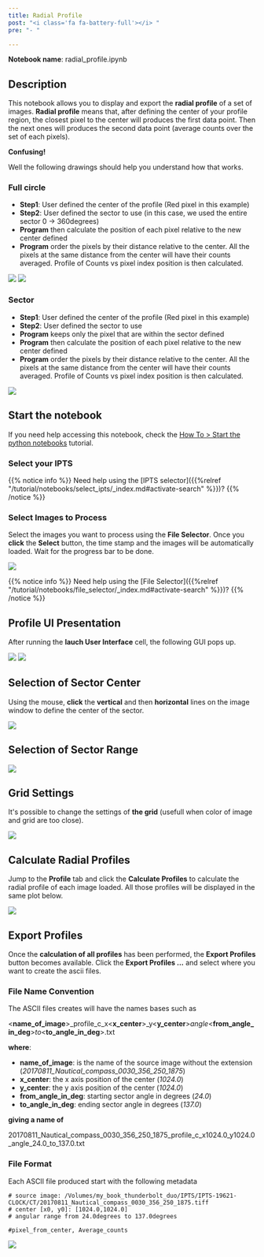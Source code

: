 ```yaml
---
title: Radial Profile
post: "<i class='fa fa-battery-full'></i> "
pre: "- "

---
```


**Notebook name**: radial_profile.ipynb

## Description

This notebook allows you to display and export the **radial profile** of a set of images. **Radial profile** means
that, after defining the center of your profile region, the closest pixel to the center will produces the first
data point. Then the next ones will produces the second data point (average counts over the set of each pixels).

**Confusing!**

Well the following drawings should help you understand how that works.

### Full circle

* **Step1**: User defined the center of the profile (Red pixel in this example)
* **Step2**: User defined the sector to use (in this case, we used the entire sector 0 -> 360degrees)
* **Program** then calculate the position of each pixel relative to the new center defined
* **Program** order the pixels by their distance relative to the center. All the pixels at the same distance from the
center will have their counts averaged. Profile of Counts vs pixel index position is then calculated.
<img src='/tutorial/notebooks/radial_profile/images/radial_profile_schema1.png' />
<img src='/tutorial/notebooks/radial_profile/images/radial_profile_schema2.png' />

### Sector

* **Step1**: User defined the center of the profile (Red pixel in this example)
* **Step2**: User defined the sector to use
* **Program** keeps only the pixel that are within the sector defined
* **Program** then calculate the position of each pixel relative to the new center defined
* **Program** order the pixels by their distance relative to the center. All the pixels at the same distance from the
center will have their counts averaged. Profile of Counts vs pixel index position is then calculated.
<img src='/tutorial/notebooks/radial_profile/images/radial_profile_schema3.png' />

## Start the notebook

If you need help accessing this notebook, check the [How To > Start the python
notebooks](/en/tutorial/how_to_start_notebooks) tutorial.

### Select your IPTS

{{% notice info %}}
Need help using the [IPTS selector]({{%relref "/tutorial/notebooks/select_ipts/_index.md#activate-search" %}})?
{{% /notice %}}

### Select Images to Process

Select the images you want to process using the **File Selector**. Once you **click** the **Select** button, the time
stamp and the images will be automatically loaded. Wait for the progress bar to be done.

<img src='/tutorial/notebooks/calibrated_transmission/images/select_files.gif' />

{{% notice info %}}
Need help using the [File Selector]({{%relref "/tutorial/notebooks/file_selector/_index.md#activate-search" %}})?
{{% /notice %}}

## Profile UI Presentation

After running the **lauch User Interface** cell, the following GUI pops up.

<img src='/tutorial/notebooks/radial_profile/images/ui_presentation_1.png' />
<img src='/tutorial/notebooks/radial_profile/images/ui_presentation_2.png' />

## Selection of Sector Center

Using the mouse, **click** the **vertical** and then **horizontal** lines on the image window to define the
center of the sector.

<img src='/tutorial/notebooks/radial_profile/images/sector_center.gif' />

## Selection of Sector Range

<img src='/tutorial/notebooks/radial_profile/images/sector_range.gif' />

## Grid Settings

It's possible to change the settings of **the grid** (usefull when color of image and grid are too close).

<img src='/tutorial/notebooks/radial_profile/images/grid_settings.gif' />

## Calculate Radial Profiles

Jump to the **Profile** tab and click the **Calculate Profiles** to calculate the radial profile of each image loaded.
All those profiles will be displayed in the same plot below.

<img src='/tutorial/notebooks/radial_profile/images/calculate_profiles.gif' />

## Export Profiles

Once the **calculation of all profiles** has been performed, the **Export Profiles** button becomes available. Click
the **Export Profiles ...** and select where you want to create the ascii files.

### File Name Convention

The ASCII files creates will have the names bases such as

\<**name_of_image**>_profile_c_x\<**x_center**>_y<**y_center**>_angle_\<**from_angle_in_deg**>_to_\<**to_angle_in_deg**>.txt

__where__:

 * **name_of_image**: is the name of the source image without the extension (*20170811_Nautical_compass_0030_356_250_1875*)
 * **x_center**: the x axis position of the center (*1024.0*)
 * **y_center**: the y axis position of the center (*1024.0*)
 * **from_angle_in_deg**: starting sector angle in degrees (*24.0*)
 * **to_angle_in_deg**: ending sector angle in degrees (*137.0*)

**giving a name of**

20170811_Nautical_compass_0030_356_250_1875_profile_c_x1024.0_y1024.0_angle_24.0_to_137.0.txt

### File Format

Each ASCII file produced start with the following metadata

```
# source image: /Volumes/my_book_thunderbolt_duo/IPTS/IPTS-19621-CLOCK/CT/20170811_Nautical_compass_0030_356_250_1875.tiff
# center [x0, y0]: [1024.0,1024.0]
# angular range from 24.0degrees to 137.0degrees

#pixel_from_center, Average_counts
```

<img src='/tutorial/notebooks/radial_profile/images/profiles_ascii_files.png' />


